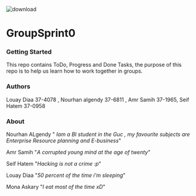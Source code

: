 ![download](https://user-images.githubusercontent.com/36380160/36218905-e19a2b14-11c6-11e8-898a-1db5d21e1944.png)













# GroupSprint0

### Getting Started 
This repo contains ToDo, Progress and Done Tasks, the purpose of this repo is to help us learn how to work together in groups.

### Authors 
Louay Diaa 37-4078 , Nourhan algendy 37-6811 , Amr Samih 37-1965, Seif Hatem 37-0958

### About 
Nourhan ALgendy "  _Iam a BI student in the Guc , my favourite subjects are Enterprise Resource planning and E-business_"

Amr Samih "_A corrupted young mind at the age of twenty_"

Seif Hatem "_Hacking is not a crime :p_"

Louay Diaa "_50 percent of the time i'm sleeping_"

Mona Askary "_I eat most of the time xD_"
